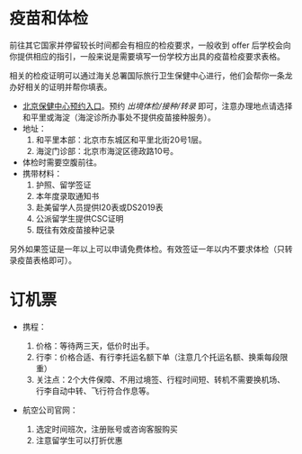# 疫苗和体检

前往其它国家并停留较长时间都会有相应的检疫要求，一般收到 offer 后学校会向你提供相应的指引，一般来说是需要填写一份学校方出具的疫苗检疫要求表格。

相关的检疫证明可以通过海关总署国际旅行卫生保健中心进行，他们会帮你一条龙办好相关的证明并帮你填表。

- [北京保健中心预约入口](https://www.beijingithc.org.cn/yuyue/)。预约 *出境体检/接种/转录* 即可，注意办理地点请选择和平里或海淀（海淀诊所办事处不提供疫苗接种服务）。
- 地址：
    1. 和平里本部：北京市东城区和平里北街20号1层。
    2. 海淀门诊部：北京市海淀区德政路10号。
- 体检时需要空腹前往。
- 携带材料：
    1. 护照、留学签证
    2. 本年度录取通知书
    3. 赴美留学人员提供I20表或DS2019表
    4. 公派留学生提供CSC证明
    5. 既往有效疫苗接种记录

另外如果签证是一年以上可以申请免费体检。有效签证一年以内不要求体检（只转录疫苗表格即可）。

# 订机票

- 携程：
  1. 价格：等待两三天，低价时出手。
  2. 行李：价格合适、有行李托运名额下单（注意几个托运名额、换乘每段限重）
  3. 关注点：2个大件保障、不用过境签、行程时间短、转机不需要换机场、行李自动中转、飞行符合作息等。

- 航空公司官网：
  1. 选定时间班次，注册账号或咨询客服购买
  2. 注意留学生可以打折优惠